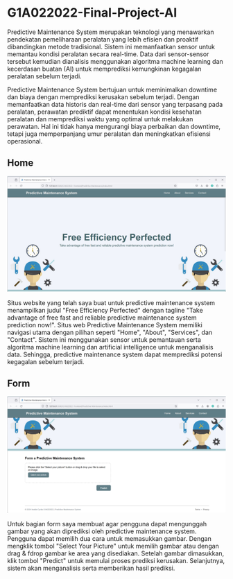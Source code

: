 # G1A022022-Final-Project-AI
Predictive Maintenance System merupakan teknologi yang menawarkan pendekatan pemeliharaan peralatan yang lebih efisien dan proaktif dibandingkan metode tradisional. Sistem ini memanfaatkan sensor untuk memantau kondisi peralatan secara real-time. Data dari sensor-sensor tersebut kemudian dianalisis menggunakan algoritma machine learning dan kecerdasan buatan (AI) untuk memprediksi kemungkinan kegagalan peralatan sebelum terjadi.

Predictive Maintenance System bertujuan untuk meminimalkan downtime dan biaya dengan memprediksi kerusakan sebelum terjadi. Dengan memanfaatkan data historis dan real-time dari sensor yang terpasang pada peralatan, perawatan prediktif dapat menentukan kondisi kesehatan peralatan dan memprediksi waktu yang optimal untuk melakukan perawatan. Hal ini tidak hanya mengurangi biaya perbaikan dan downtime, tetapi juga memperpanjang umur peralatan dan meningkatkan efisiensi operasional.

## Home
![Home](image/Home.png)

Situs website yang telah saya buat untuk predictive maintenance system menampilkan judul "Free Efficiency Perfected" dengan tagline "Take advantage of free fast and reliable predictive maintenance system prediction now!". Situs web Predictive Maintenance System memiliki navigasi utama dengan pilihan seperti "Home", "About", "Services", dan "Contact". Sistem ini menggunakan sensor untuk pemantauan serta algoritma machine learning dan artificial intelligence untuk menganalisis data. Sehingga, predictive maintenance system dapat memprediksi potensi kegagalan sebelum terjadi.

## Form
![Form Predictive Maintenance System](image/Form.png)

Untuk bagian form saya membuat agar pengguna dapat mengunggah gambar yang akan diprediksi oleh predictive maintenance system. Pengguna dapat memilih dua cara untuk memasukkan gambar. Dengan mengklik tombol "Select Your Picture" untuk memilih gambar atau dengan drag & fdrop gambar ke area yang disediakan. Setelah gambar dimasukkan, klik tombol "Predict" untuk memulai proses prediksi kerusakan. Selanjutnya, sistem akan menganalisis serta memberikan hasil prediksi.
